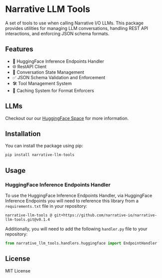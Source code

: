 # Narrative LLM Tools

A set of tools to use when calling Narrative I/O LLMs. This package provides utilities for managing LLM conversations, handling REST API interactions, and enforcing JSON schema formats.

## Features

- 🤗 HuggingFace Inference Endpoints Handler
- 🌐 RestAPI Client
- 💬 Conversation State Management
- ✅ JSON Schema Validation and Enforcement
- 🛠️ Tool Management System
- 💾 Caching System for Format Enforcers

## LLMs

Checkout our our [HuggingFace Space](https://huggingface.co/spaces/narrative-io/README) for more information.

## Installation

You can install the package using pip:

```bash
pip install narrative-llm-tools
```

## Usage

### HuggingFace Inference Endpoints Handler

To use the HuggingFace Inference Endpoints Handler, via HuggingFace Inference Endpoints you will need to reference this library from a `requirements.txt` file in your repository:

```text
narrative-llm-tools @ git+https://github.com/narrative-io/narrative-llm-tools.git@v0.1.4
```

Additionally, you will need to add the following `handler.py` file to your repository:

```python
from narrative_llm_tools.handlers.huggingface import EndpointHandler
```

## License

MIT License
